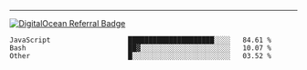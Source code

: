 ---
[![DigitalOcean Referral Badge](https://web-platforms.sfo2.digitaloceanspaces.com/WWW/Badge%203.svg)](https://www.digitalocean.com/?refcode=37fa54d82492&utm_campaign=Referral_Invite&utm_medium=Referral_Program&utm_source=badge)

<!--START_SECTION:waka-->

```text
JavaScript                   █████████████████████░░░░   84.61 %
Bash                         ██▓░░░░░░░░░░░░░░░░░░░░░░   10.07 %
Other                        █░░░░░░░░░░░░░░░░░░░░░░░░   03.52 %
```

<!--END_SECTION:waka-->


[linkedin]: https://www.linkedin.com/in/mohamed-elh/

